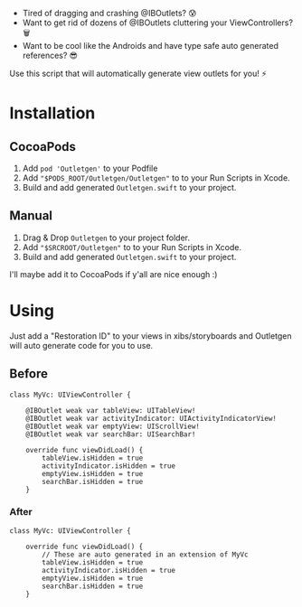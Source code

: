 
- Tired of dragging and crashing @IBOutlets? 😰
- Want to get rid of dozens of @IBOutlets cluttering your ViewControllers? 🗑
- Want to be cool like the Androids and have type safe auto generated references? 😎

Use this script that will automatically generate view outlets for you! ⚡️

# Installation

## CocoaPods

1. Add `pod 'Outletgen'` to your Podfile 
2. Add `"$PODS_ROOT/Outletgen/Outletgen"` to to your Run Scripts in Xcode.
3. Build and add generated `Outletgen.swift` to your project.

## Manual

1. Drag & Drop `Outletgen` to your project folder.
2. Add `"$SRCROOT/Outletgen"` to to your Run Scripts in Xcode.
3. Build and add generated `Outletgen.swift` to your project.

I'll maybe add it to CocoaPods if y'all are nice enough :)

# Using

Just add a "Restoration ID" to your views in xibs/storyboards and Outletgen will auto generate code for you to use.

## Before

```
class MyVc: UIViewController {
    
    @IBOutlet weak var tableView: UITableView!
    @IBOutlet weak var activityIndicator: UIActivityIndicatorView!
    @IBOutlet weak var emptyView: UIScrollView!
    @IBOutlet weak var searchBar: UISearchBar!
   
    override func viewDidLoad() {
        tableView.isHidden = true
        activityIndicator.isHidden = true
        emptyView.isHidden = true
        searchBar.isHidden = true
    }
```

### After

```
class MyVc: UIViewController {
    
    override func viewDidLoad() {
        // These are auto generated in an extension of MyVc
        tableView.isHidden = true
        activityIndicator.isHidden = true
        emptyView.isHidden = true
        searchBar.isHidden = true
    }
```

